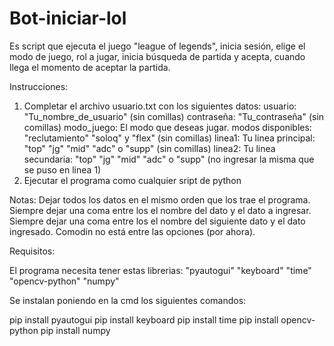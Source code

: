 # Bot-iniciar-lol
Es script que ejecuta el juego "league of legends", inicia sesión, elige el modo de juego, rol a jugar, inicia búsqueda de partida y acepta, cuando llega el momento de aceptar la partida.

Instrucciones:
1. Completar el archivo usuario.txt con los siguientes datos:
	usuario: "Tu_nombre_de_usuario" (sin comillas)
	contraseña: "Tu_contraseña" (sin comillas)
	modo_juego: El modo que deseas jugar. modos disponibles: "reclutamiento" "soloq" y "flex" (sin comillas)
	linea1:	Tu linea principal: "top" "jg" "mid" "adc" o "supp" (sin comillas)
	linea2: Tu linea secundaria: "top" "jg" "mid" "adc" o "supp" (no ingresar la misma que se puso en linea 1)
2. Ejecutar el programa como cualquier sript de python

Notas:
Dejar todos los datos en el mismo orden que los trae el programa.
Siempre dejar una coma entre los el nombre del dato y el dato a ingresar.
Siempre dejar una coma entre los el nombre del siguiente dato y el dato ingresado.
Comodin no está entre las opciones (por ahora).


Requisitos:

El programa necesita tener estas librerias: "pyautogui" "keyboard" "time" "opencv-python" "numpy"


Se instalan poniendo en la cmd los siguientes comandos:

pip install pyautogui
pip install keyboard
pip install time
pip install opencv-python
pip install numpy

